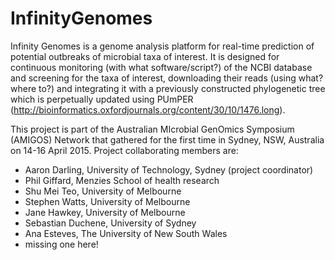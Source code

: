 # InfinityGenomes

Infinity Genomes is a genome analysis platform for real-time prediction of potential outbreaks of microbial taxa of interest.
It is designed for continuous monitoring (with what software/script?) of the NCBI database and screening for the taxa of interest, downloading their reads (using what? where to?) and integrating it with a previously constructed phylogenetic tree which is perpetually updated using PUmPER (http://bioinformatics.oxfordjournals.org/content/30/10/1476.long).

This project is part of the Australian MIcrobial GenOmics Symposium (AMIGOS) Network that gathered for the first time in Sydney, NSW, Australia on 14-16 April 2015. Project collaborating members are:
- Aaron Darling, University of Technology, Sydney (project coordinator)
- Phil Giffard, Menzies School of health research
- Shu Mei Teo, University of Melbourne
- Stephen Watts, University of Melbourne
- Jane Hawkey, University of Melbourne
- Sebastian Duchene, University of Sydney
- Ana Esteves, The University of New South Wales
- missing one here!



